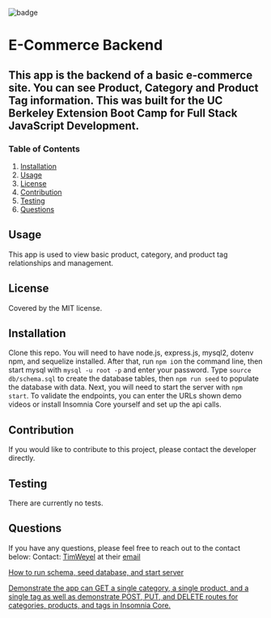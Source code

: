 
![badge](https://img.shields.io/badge/license-MIT-brightgreen)

# E-Commerce Backend

## This app is the backend of a basic e-commerce site. You can see Product, Category and Product Tag information. This was built for the UC Berkeley Extension Boot Camp for Full Stack JavaScript Development.

### Table of Contents
1. [Installation](#installation)
2. [Usage](#usage)
3. [License](#license)
4. [Contribution](#contribution)
5. [Testing](#testing)
6. [Questions](#questions)

## Usage
This app is used to view basic product, category, and product tag relationships and management. 

## License
Covered by the MIT license.

## Installation
Clone this repo. You will need to have node.js, express.js, mysql2, dotenv npm, and sequelize installed. After that, run `npm i`on the command line, then start mysql with `mysql -u root -p` and enter your password. Type `source db/schema.sql` to create the database tables, then `npm run seed` to populate the database with data. Next, you will need to start the server with `npm start`. To validate the endpoints, you can enter the URLs shown demo videos or install Insomnia Core yourself and set up the api calls.

## Contribution
If you would like to contribute to this project, please contact the developer directly.

## Testing
There are currently no tests.

## Questions
If you have any questions, please feel free to reach out to the contact below:
Contact: 
[TimWeyel](https://github.com/TimWeyel) at their [email](mailto:%20tweyel@gmail.com) </br>


[How to run schema, seed database, and start server](https://drive.google.com/file/d/1IyZtoq5a6nYAucUnV_jJ0WqPvwQ9IdYi/view)


[Demonstrate the app can GET a single category, a single product, and a single tag as well as demonstrate POST, PUT, and DELETE routes for categories, products, and tags in Insomnia Core.](https://drive.google.com/file/d/1fhQNjIis43yxHQzOLKxKYUy43XrTTxrO/view)
